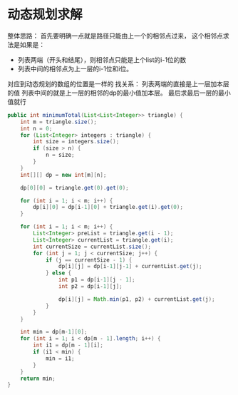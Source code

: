 # 动态规划求解
整体思路：
首先要明确一点就是路径只能由上一个的相邻点过来，
这个相邻点求法是如果是：
- 列表两端（开头和结尾），则相邻点只能是上个list的i-1位的数
- 列表中间的相邻点为上一层的i-1位和i位。

对应到动态规划的数组的位置是一样的
找关系：
列表两端的直接是上一层加本层的值
列表中间的就是上一层的相邻的dp的最小值加本层。
最后求最后一层的最小值就行

````java
public int minimumTotal(List<List<Integer>> triangle) {
    int m = triangle.size();
    int n = 0;
    for (List<Integer> integers : triangle) {
        int size = integers.size();
        if (size > n) {
            n = size;
        }
    }
    int[][] dp = new int[m][n];

    dp[0][0] = triangle.get(0).get(0);

    for (int i = 1; i < m; i++) {
        dp[i][0] = dp[i-1][0] + triangle.get(i).get(0);
    }

    for (int i = 1; i < m; i++) {
        List<Integer> preList = triangle.get(i - 1);
        List<Integer> currentList = triangle.get(i);
        int currentSize = currentList.size();
        for (int j = 1; j < currentSize; j++) {
            if (j == currentSize - 1) {
                dp[i][j] = dp[i-1][j-1] + currentList.get(j);
            } else {
                int p1 = dp[i-1][j - 1];
                int p2 = dp[i-1][j];

                dp[i][j] = Math.min(p1, p2) + currentList.get(j);
            }
        }
    }

    int min = dp[m-1][0];
    for (int i = 1; i < dp[m - 1].length; i++) {
        int i1 = dp[m - 1][i];
        if (i1 < min) {
            min = i1;
        }
    }
    return min;
}
````
